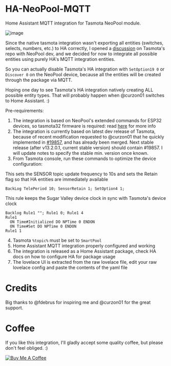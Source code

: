 # HA-NeoPool-MQTT
Home Assistant MQTT integration for Tasmota NeoPool module.

![image](https://github.com/alexdelprete/HA-NeoPool-MQTT/assets/7027842/3f39dd99-d962-4720-b96f-f7ee4da78a83)

Since the native tasmota integration wasn't exporting all entities (switches, selects, numbers, etc.) to HA correctly, I opened a [discussion](https://github.com/arendst/Tasmota/discussions/19811) on Tasmota's repo with NeoPool dev, and we decided for now to integrate all possible entities using purely HA's MQTT integration entities.

So you can actually disable Tasmota's HA integration with `SetOption19 0` or `Discover 0` on the NeoPool device, because all the entities will be created through the package via MQTT.

Hoping one day to see Tasmota's HA integration natively creating ALL possible entity types. That will probably happen when @curzon01 switches to Home Assistant. :)

Pre-requirements:

1. The integration is based on NeoPool's extended commands for ESP32 devices, so tasmota32 firmware is required: read [here](https://tasmota.github.io/docs/NeoPool/#esp32-adding-user-defined-neopool-commands-to-tasmota) for more info
2. The integration is currently based on latest dev release of Tasmota, because of recent modification requested to @curzon01 that he quickly implemented in [#19857](https://github.com/arendst/Tasmota/pull/19857), and has already been merged. Next stable release (after v13.2.0.1, current stable version) should contain #19857. I will update notes to specify the stable min. version once known.
3. From Tasmota console, run these commands to optimize the device configuration:

This sets the SENSOR topic update frequency to 10s and sets the Retain flag so that HA entities are immediately available
```
BackLog TelePeriod 10; SensorRetain 1; SetOption4 1;
```
This rule keeps the Sugar Valley device clock in sync with Tasmota's device clock
```
Backlog Rule1 ""; Rule1 0; Rule1 4
Rule1
  ON Time#Initialized DO NPTime 0 ENDON
  ON Time#Set DO NPTime 0 ENDON
Rule1 1
```
4. Tasmota `%topic%` must be set to `SmartPool`
5. Home Assistant MQTT integration properly configured and working
6. The integration is released as a Home Assistant package, check HA docs on how to configure HA for package usage
7. The lovelace UI is extracted from the raw lovelace file, edit your raw lovelace config and paste the contents of the yaml file

# Credits
Big thanks to @fdebrus for inspiring me and @curzon01 for the great support.

# Coffee

If you like this integration, I'll gladly accept some quality coffee, but please don't feel obliged. :)

<a href="https://www.buymeacoffee.com/alexdelprete" target="_blank"><img src="https://www.buymeacoffee.com/assets/img/custom_images/black_img.png" alt="Buy Me A Coffee" style="height: auto !important;width: auto !important;" ></a><br>
